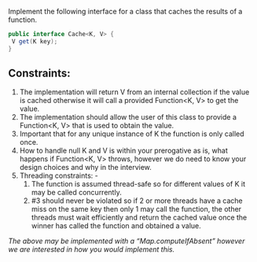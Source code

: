 Implement the following interface for a class that caches the results of a function.

```Java
public interface Cache<K, V> {
 V get(K key);
}
```


## Constraints:
1. The implementation will return V from an internal collection if the value is cached otherwise it will call a provided Function<K, V> to get the value.
2. The implementation should allow the user of this class to provide a Function<K, V> that is used to obtain the value.
3. Important that for any unique instance of K the function is only called once.
4. How to handle null K and V is within your prerogative as is, what happens if Function<K, V> throws, however we do need to know your design choices and why in the interview.
5. Threading constraints: -
    1. The function is assumed thread-safe so for different values of K it may be called concurrently.
    2. \#3 should never be violated so if 2 or more threads have a cache miss on the same key then only 1 may call the function, the other threads must wait efficiently and return the cached value once the winner has called the function and obtained a value.

*The above may be implemented with a “Map.computeIfAbsent” however we are interested in how you would implement this.*
